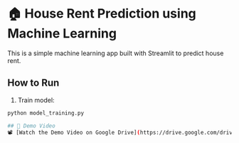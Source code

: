 # 🏠 House Rent Prediction using Machine Learning

This is a simple machine learning app built with Streamlit to predict house rent.

## How to Run

1. Train model:
```bash
python model_training.py

## 🎥 Demo Video
📽️ [Watch the Demo Video on Google Drive](https://drive.google.com/drive/folders/1icusPyISNiZ8jZTUw-xLIbAB4LNH6yDc)
